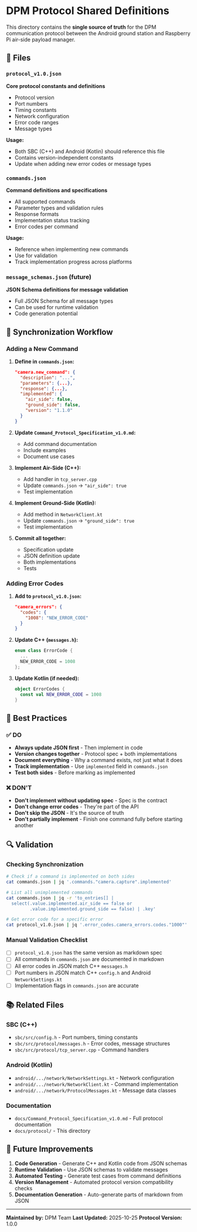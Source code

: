 # DPM Protocol Shared Definitions

This directory contains the **single source of truth** for the DPM communication protocol between the Android ground station and Raspberry Pi air-side payload manager.

## 📁 Files

### `protocol_v1.0.json`
**Core protocol constants and definitions**
- Protocol version
- Port numbers
- Timing constants
- Network configuration
- Error code ranges
- Message types

**Usage:**
- Both SBC (C++) and Android (Kotlin) should reference this file
- Contains version-independent constants
- Update when adding new error codes or message types

### `commands.json`
**Command definitions and specifications**
- All supported commands
- Parameter types and validation rules
- Response formats
- Implementation status tracking
- Error codes per command

**Usage:**
- Reference when implementing new commands
- Use for validation
- Track implementation progress across platforms

### `message_schemas.json` (future)
**JSON Schema definitions for message validation**
- Full JSON Schema for all message types
- Can be used for runtime validation
- Code generation potential

## 🔄 Synchronization Workflow

### Adding a New Command

1. **Define in `commands.json`:**
   ```json
   "camera.new_command": {
     "description": "...",
     "parameters": {...},
     "response": {...},
     "implemented": {
       "air_side": false,
       "ground_side": false,
       "version": "1.1.0"
     }
   }
   ```

2. **Update `Command_Protocol_Specification_v1.0.md`:**
   - Add command documentation
   - Include examples
   - Document use cases

3. **Implement Air-Side (C++):**
   - Add handler in `tcp_server.cpp`
   - Update `commands.json` → `"air_side": true`
   - Test implementation

4. **Implement Ground-Side (Kotlin):**
   - Add method in `NetworkClient.kt`
   - Update `commands.json` → `"ground_side": true`
   - Test implementation

5. **Commit all together:**
   - Specification update
   - JSON definition update
   - Both implementations
   - Tests

### Adding Error Codes

1. **Add to `protocol_v1.0.json`:**
   ```json
   "camera_errors": {
     "codes": {
       "1008": "NEW_ERROR_CODE"
     }
   }
   ```

2. **Update C++ (`messages.h`):**
   ```cpp
   enum class ErrorCode {
     ...
     NEW_ERROR_CODE = 1008
   };
   ```

3. **Update Kotlin (if needed):**
   ```kotlin
   object ErrorCodes {
     const val NEW_ERROR_CODE = 1008
   }
   ```

## 🎯 Best Practices

### ✅ DO
- **Always update JSON first** - Then implement in code
- **Version changes together** - Protocol spec + both implementations
- **Document everything** - Why a command exists, not just what it does
- **Track implementation** - Use `implemented` field in `commands.json`
- **Test both sides** - Before marking as implemented

### ❌ DON'T
- **Don't implement without updating spec** - Spec is the contract
- **Don't change error codes** - They're part of the API
- **Don't skip the JSON** - It's the source of truth
- **Don't partially implement** - Finish one command fully before starting another

## 🔍 Validation

### Checking Synchronization

```bash
# Check if a command is implemented on both sides
cat commands.json | jq '.commands."camera.capture".implemented'

# List all unimplemented commands
cat commands.json | jq -r 'to_entries[] |
  select(.value.implemented.air_side == false or
         .value.implemented.ground_side == false) | .key'

# Get error code for a specific error
cat protocol_v1.0.json | jq '.error_codes.camera_errors.codes."1000"'
```

### Manual Validation Checklist

- [ ] `protocol_v1.0.json` has the same version as markdown spec
- [ ] All commands in `commands.json` are documented in markdown
- [ ] All error codes in JSON match C++ `messages.h`
- [ ] Port numbers in JSON match C++ `config.h` and Android `NetworkSettings.kt`
- [ ] Implementation flags in `commands.json` are accurate

## 📚 Related Files

### SBC (C++)
- `sbc/src/config.h` - Port numbers, timing constants
- `sbc/src/protocol/messages.h` - Error codes, message structures
- `sbc/src/protocol/tcp_server.cpp` - Command handlers

### Android (Kotlin)
- `android/.../network/NetworkSettings.kt` - Network configuration
- `android/.../network/NetworkClient.kt` - Command implementation
- `android/.../network/ProtocolMessages.kt` - Message data classes

### Documentation
- `docs/Command_Protocol_Specification_v1.0.md` - Full protocol documentation
- `docs/protocol/` - This directory

## 🚀 Future Improvements

1. **Code Generation** - Generate C++ and Kotlin code from JSON schemas
2. **Runtime Validation** - Use JSON schemas to validate messages
3. **Automated Testing** - Generate test cases from command definitions
4. **Version Management** - Automated protocol version compatibility checks
5. **Documentation Generation** - Auto-generate parts of markdown from JSON

---

**Maintained by:** DPM Team
**Last Updated:** 2025-10-25
**Protocol Version:** 1.0.0
